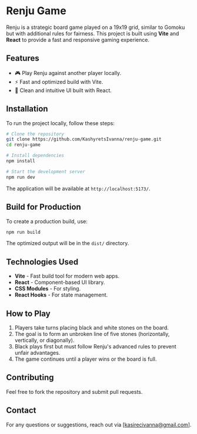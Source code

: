 # Renju Game

Renju is a strategic board game played on a 19x19 grid, similar to Gomoku but with additional rules for fairness. This project is built using **Vite** and **React** to provide a fast and responsive gaming experience.

## Features
- 🎮 Play Renju against another player locally.
- ⚡ Fast and optimized build with Vite.
- 🎨 Clean and intuitive UI built with React.

## Installation
To run the project locally, follow these steps:

```sh
# Clone the repository
git clone https://github.com/KashyretsIvanna/renju-game.git
cd renju-game

# Install dependencies
npm install

# Start the development server
npm run dev
```

The application will be available at `http://localhost:5173/`.

## Build for Production
To create a production build, use:
```sh
npm run build
```
The optimized output will be in the `dist/` directory.

## Technologies Used
- **Vite** - Fast build tool for modern web apps.
- **React** - Component-based UI library.
- **CSS Modules** - For styling.
- **React Hooks** - For state management.

## How to Play
1. Players take turns placing black and white stones on the board.
2. The goal is to form an unbroken line of five stones (horizontally, vertically, or diagonally).
3. Black plays first but must follow Renju's advanced rules to prevent unfair advantages.
4. The game continues until a player wins or the board is full.

## Contributing
Feel free to fork the repository and submit pull requests.

## Contact
For any questions or suggestions, reach out via [kasirecivanna@gmail.com].

